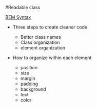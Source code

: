 #Readable class

[BEM Syntax](http://csswizardry.com/2013/01/mindbemding-getting-your-head-round-bem-syntax/)

- Three steps to create cleaner code
  * Better class names
  * Class organization
  * element organization

- How to organize within each element
  * position
  * size
  * margin
  * padding
  * background
  * text
  * color
